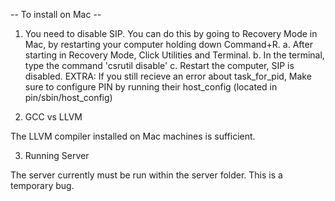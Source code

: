 -- To install on Mac --
1. You need to disable SIP. You can do this by going to Recovery Mode in Mac, by restarting your computer holding down Command+R.
   a. After starting in Recovery Mode, Click Utilities and Terminal.
   b. In the terminal, type the command 'csrutil disable'
   c. Restart the computer, SIP is disabled.
   EXTRA: If you still recieve an error about task_for_pid, Make sure
   to configure PIN by running their host_config (located in
   pin/sbin/host_config)

2. GCC vs LLVM

The LLVM compiler installed on Mac machines is sufficient.

3. Running Server

The server currently must be run within the server folder. This is a temporary bug.
